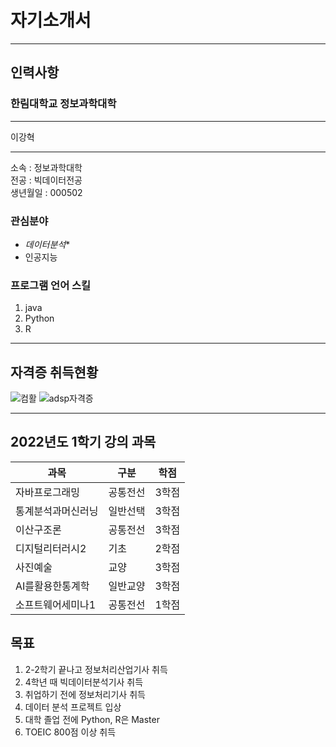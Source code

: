 # 자기소개서
---
## 인력사항   
###  한림대학교 정보과학대학
---
이강혁


---
소속 : 정보과학대학   
전공 : 빅데이터전공   
생년월일 : 000502

### 관심분야   
* *데이터분석**
* 인공지능   

### 프로그램 언어 스킬
1. java    
2. Python
3. R

---
## 자격증 취득현황
![컴활](https://user-images.githubusercontent.com/51630288/171202070-78c65053-34d1-469b-b972-a010470007fa.PNG)
![adsp자격증](https://user-images.githubusercontent.com/51630288/171253328-6628f396-397a-4ac1-a729-26fdb5e8d69f.PNG)


--------------------

## 2022년도 1학기 강의 과목   
|과목|구분|학점|   
|---|---|---|   
|자바프로그래밍|공통전선|3학점|   
|통계분석과머신러닝|일반선택|3학점|   
|이산구조론|공통전선|3학점|   
|디지털리터러시2|기초|2학점|    
|사진예술|교양|3학점|   
|AI를활용한통계학|일반교양|3학점|   
|소프트웨어세미나1|공통전선|1학점|   

## 목표
1. 2-2학기 끝나고 정보처리산업기사 취득   
2. 4학년 때 빅데이터분석기사 취득
3. 취업하기 전에 정보처리기사 취득
4. 데이터 분석 프로젝트 입상
5. 대학 졸업 전에 Python, R은 Master 
6. TOEIC 800점 이상 취득




